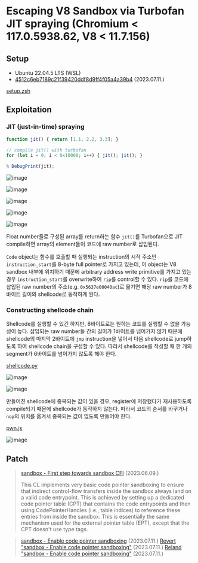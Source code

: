# Escaping V8 Sandbox via Turbofan JIT spraying (Chromium < 117.0.5938.62, V8 < 11.7.156)

## Setup

- Ubuntu 22.04.5 LTS (WSL)
- [4512c6eb7189c21f39420ddf8d9ff4f05a4a39b4](https://chromium.googlesource.com/v8/v8/+/4512c6eb7189c21f39420ddf8d9ff4f05a4a39b4) (2023.07.11.)

[setup.zsh](./setup.zsh)

## Exploitation

### JIT (just-in-time) spraying

```js
function jit() { return [1.1, 2.2, 3.3]; }

// compile jit() with turbofan
for (let i = 0; i < 0x10000; i++) { jit(); jit(); }

% DebugPrint(jit);
```

![image](https://github.com/user-attachments/assets/d1c0bfd2-5537-4a13-950c-67c500bb8476)

![image](https://github.com/user-attachments/assets/f8bbc6e0-ebac-4e8b-b2e3-08eef9b7dff2)

![image](https://github.com/user-attachments/assets/01cd4fb5-0653-43f0-936d-211103eb47a2)

![image](https://github.com/user-attachments/assets/d85c591d-c207-4b80-849e-3a89dfc41714)

![image](https://github.com/user-attachments/assets/d23d985a-3a81-4807-84c7-66b459f39105)

Float number들로 구성된 array를 return하는 함수 `jit()`를 Turbofan으로 JIT compile하면 array의 element들이 코드에 raw number로 삽입된다.

`Code` object는 함수를 호출할 때 실행되는 instruction의 시작 주소인 `instruction_start`를 8-byte full pointer로 가지고 있는데, 이 object는 V8 sandbox 내부에 위치하기 때문에 arbitrary address write primitive를 가지고 있는 경우 `instruction_start`를 overwrite하여 `rip`를 control할 수 있다. `rip`를 코드에 삽입된 raw number의 주소(e.g. `0x5637e00040ac`)로 옮기면 해당 raw number가 8바이트 길이의 shellcode로 동작하게 된다.

### Constructing shellcode chain

Shellcode를 실행할 수 있긴 하지만, 8바이트로는 원하는 코드를 실행할 수 없을 가능성이 높다. 삽입되는 raw number들 간의 길이가 1바이트를 넘어가지 않기 때문에 shellcode의 마지막 2바이트에 `jmp` instruction을 넣어서 다음 shellcode로 jump하도록 하여 shellcode chain을 구성할 수 있다. 따라서 shellcode를 작성할 때 한 개의 segment가 6바이트를 넘어가지 않도록 해야 한다.

[shellcode.py](./shellcode.py)

![image](https://github.com/user-attachments/assets/e46d00aa-3765-4d7e-a1b1-2319e8a7dc07)

![image](https://github.com/user-attachments/assets/ecbfa022-f3df-4878-b274-4a2ce1885335)

만들어진 shellcode에 중복되는 값이 있을 경우, register에 저장했다가 재사용하도록 compile되기 때문에 shellcode가 동작하지 않는다. 따라서 코드의 순서를 바꾸거나 `nop`의 위치를 옮겨서 중복되는 값이 없도록 만들어야 한다. 

[pwn.js](./pwn.js)

![image](https://github.com/user-attachments/assets/cfe4b984-4400-4732-a7db-6e611a7de787)

## Patch

> [sandbox - First step towards sandbox CFI](https://chromium.googlesource.com/v8/v8/+/ee48926106051afb784d8f39c31aab0d2a04823f) (2023.06.09.)
>
> This CL implements very basic code pointer sandboxing to ensure that indirect control-flow transfers inside the sandbox always land on a valid code entrypoint. This is achieved by setting up a dedicated code pointer table (CPT) that contains the code entrypoints and then using CodePointerHandles (i.e., table indices) to reference these entries from inside the sandbox. This is essentially the same mechanism used for the external pointer table (EPT), except that the CPT doesn't use type tags.

> [sandbox - Enable code pointer sandboxing](https://chromium.googlesource.com/v8/v8/+/c8d039b05081b474ef751411a5c76ca01900e49a) (2023.07.11.)
> [Revert "sandbox - Enable code pointer sandboxing"](https://chromium.googlesource.com/v8/v8/+/bc795ebd90a5a7c957b644da5fac369eb88aa87a) (2023.07.11.)
> [Reland "sandbox - Enable code pointer sandboxing"](https://chromium.googlesource.com/v8/v8/+/7df23d5163a10a12e4b4262dd4e78cfb7ec97be0) (2023.07.11.)
